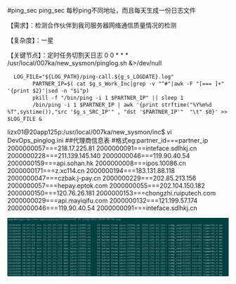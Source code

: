 #ping_sec
ping_sec 每秒ping不同地址，而且每天生成一份日志文件

  【需求】：检测合作伙伴到我司服务器网络通信质量情况的检测
  
  【复杂度】：一星
  
  【关键节点】：定时任务切割天日志 0 0 * * * /usr/local/007ka/new_sysmon/pinglog.sh &>/dev/null
  ```
    LOG_FILE="${LOG_PATH}/ping-call.${g_s_LOGDATE}.log"
          PARTNER_IP=$( cat $g_s_Work_Inc|grep -v "^#"|awk -F "[=== ]+" '{print $2}'|sed -n "$i"p)
          pkill -f "/bin/ping -i 1 $PARTNER_IP" || sleep 1
          /bin/ping -i 1 $PARTNER_IP | awk '{print strftime("%Y%m%d %T",systime()),"src '$g_s_SRC_IP'" , "dst '$PARTNER_IP'"  "\t" $0}' >> $LOG_FILE &
  ```
  lizx01@20app125p:/usr/local/007ka/new_sysmon/inc$ vi DevOps_pinglog.ini 
    ##代理商信息表
    #格式eg:partner_id===partner_ip
    2000000057===218.17.225.81
    2000000091===inteface.sdlhkj.cn
    2000000228===211.139.145.140
    2000000046===119.90.40.54
    2000000159===api.sohan.hk
    2000000008===ipos.10086.cn
    2000000171===z.xc114.cn
    2000000194===183.131.88.118
    2000000047===czbak.j-pay.cn
    2000000229===202.85.213.156
    2000000057===hepay.eptok.com
    2000000055===202.104.150.182
    2000000150===120.76.26.181
    2000000153===chongzhi.ruiputech.com
    2000000029===api.mayiqifu.com
    2000000132===121.199.57.174
    2000000046===119.90.40.54
    2000000091===inteface.sdlhkj.cn

  
  ![image](https://github.com/Luolired/Dev_Shell_Item/blob/master/ping_sec/pinglog.jpg)

